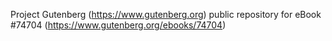 Project Gutenberg (https://www.gutenberg.org) public repository for
eBook #74704 (https://www.gutenberg.org/ebooks/74704)
